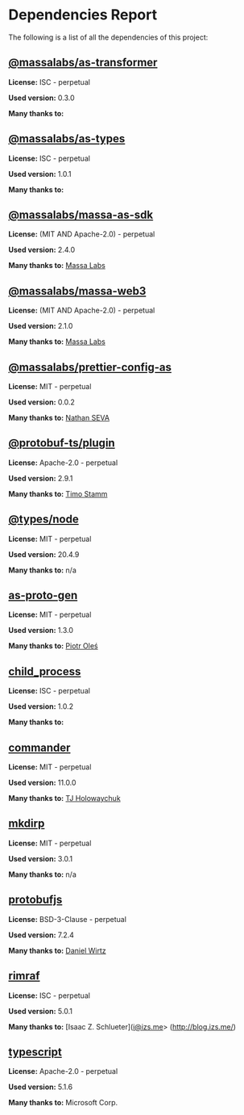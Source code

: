 # Dependencies Report

The following is a list of all the dependencies of this project:
## [@massalabs/as-transformer](https://registry.npmjs.org/@massalabs/as-transformer/-/as-transformer-0.3.0.tgz)

**License:** ISC - perpetual

**Used version:** 0.3.0

**Many thanks to:** 

## [@massalabs/as-types](https://registry.npmjs.org/@massalabs/as-types/-/as-types-1.1.0.tgz)

**License:** ISC - perpetual

**Used version:** 1.0.1

**Many thanks to:** 

## [@massalabs/massa-as-sdk](git+https://github.com/massalabs/massa-as-sdk.git)

**License:** (MIT AND Apache-2.0) - perpetual

**Used version:** 2.4.0

**Many thanks to:** [Massa Labs](info@massa.net)

## [@massalabs/massa-web3](git+https://github.com/massalabs/massa-web3.git)

**License:** (MIT AND Apache-2.0) - perpetual

**Used version:** 2.1.0

**Many thanks to:** [Massa Labs](info@massa.net)

## [@massalabs/prettier-config-as](git+https://github.com/massalabs/prettier-config-as.git)

**License:** MIT - perpetual

**Used version:** 0.0.2

**Many thanks to:** [Nathan SEVA](ns@massa.net)

## [@protobuf-ts/plugin](git+https://github.com/timostamm/protobuf-ts.git)

**License:** Apache-2.0 - perpetual

**Used version:** 2.9.1

**Many thanks to:** [Timo Stamm](ts@timostamm.com)

## [@types/node](https://github.com/DefinitelyTyped/DefinitelyTyped.git)

**License:** MIT - perpetual

**Used version:** 20.4.9

**Many thanks to:** n/a

## [as-proto-gen](git+https://github.com/piotr-oles/as-proto.git)

**License:** MIT - perpetual

**Used version:** 1.3.0

**Many thanks to:** [Piotr Oleś](piotrek.oles@gmail.com)

## [child_process](git+https://github.com/npm/security-holder.git)

**License:** ISC - perpetual

**Used version:** 1.0.2

**Many thanks to:** 

## [commander](git+https://github.com/tj/commander.js.git)

**License:** MIT - perpetual

**Used version:** 11.0.0

**Many thanks to:** [TJ Holowaychuk](tj@vision-media.ca)

## [mkdirp](git+https://github.com/isaacs/node-mkdirp.git)

**License:** MIT - perpetual

**Used version:** 3.0.1

**Many thanks to:** n/a

## [protobufjs](git+https://github.com/protobufjs/protobuf.js.git)

**License:** BSD-3-Clause - perpetual

**Used version:** 7.2.4

**Many thanks to:** [Daniel Wirtz](dcode+protobufjs@dcode.io)

## [rimraf](git://github.com/isaacs/rimraf.git)

**License:** ISC - perpetual

**Used version:** 5.0.1

**Many thanks to:** [Isaac Z. Schlueter](i@izs.me> (http://blog.izs.me/)

## [typescript](git+https://github.com/Microsoft/TypeScript.git)

**License:** Apache-2.0 - perpetual

**Used version:** 5.1.6

**Many thanks to:** Microsoft Corp.

